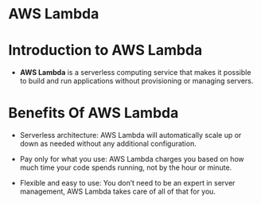 # AWS Lambda

# Introduction to AWS Lambda
* __AWS Lambda__ is a serverless computing service that makes it possible to build and run applications without provisioning or managing servers.

# Benefits Of AWS Lambda
* Serverless architecture: AWS Lambda will automatically scale up or down as needed without any additional configuration.

* Pay only for what you use: AWS Lambda charges you based on how much time your code spends running, not by the hour or minute.

* Flexible and easy to use: You don’t need to be an expert in server management, AWS Lambda takes care of all of that for you.